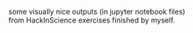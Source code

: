 some visually nice outputs (in jupyter notebook files)  
from HackInScience exercises finished by myself.
